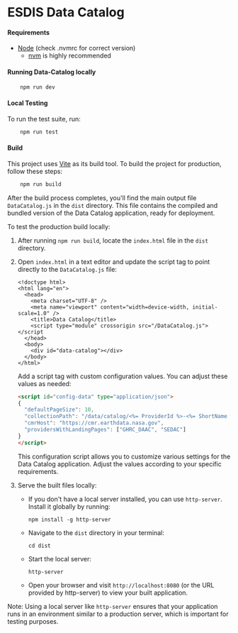 # ESDIS Data Catalog

#### Requirements

- [Node](https://nodejs.org/) (check .nvmrc for correct version)
  - [nvm](https://github.com/nvm-sh/nvm) is highly recommended

#### Running Data-Catalog locally

```bash
    npm run dev
```

#### Local Testing

To run the test suite, run:

```bash
    npm run test
```

#### Build

This project uses [Vite](https://vitejs.dev/) as its build tool. To build the project for production, follow these steps:

```bash 
    npm run build
```

After the build process completes, you'll find the main output file `DataCatalog.js` in the `dist` directory. This file contains the compiled and bundled version of the Data Catalog application, ready for deployment.

To test the production build locally:

1. After running `npm run build`, locate the `index.html` file in the `dist` directory.
2. Open `index.html` in a text editor and update the script tag to point directly to the `DataCatalog.js` file:
    ```
    <!doctype html>
    <html lang="en">
      <head>
        <meta charset="UTF-8" />
        <meta name="viewport" content="width=device-width, initial-scale=1.0" />
        <title>Data Catalog</title>
        <script type="module" crossorigin src="/DataCatalog.js"></script
      </head>
      <body>
        <div id="data-catalog"></div>
      </body>
    </html>
    ```
    Add a script tag with custom configuration values. You can adjust these values as needed:
     ```html
     <script id="config-data" type="application/json">
     {
       "defaultPageSize": 10,
       "collectionPath": "/data/catalog/<%= ProviderId %>-<%= ShortName %>-<%= Version %>",
       "cmrHost": "https://cmr.earthdata.nasa.gov",
       "providersWithLandingPages": ["GHRC_DAAC", "SEDAC"]
     }
     </script>
     ```
   This configuration script allows you to customize various settings for the Data Catalog application. Adjust the values according to your specific requirements.

3. Serve the built files locally:
   - If you don't have a local server installed, you can use `http-server`. Install it globally by running:
     ```
     npm install -g http-server
     ```
   - Navigate to the `dist` directory in your terminal:
     ```
     cd dist
     ```
   - Start the local server:
     ```
     http-server
     ```
   - Open your browser and visit `http://localhost:8080` (or the URL provided by http-server) to view your built application.

Note: Using a local server like `http-server` ensures that your application runs in an environment similar to a production server, which is important for testing purposes.
